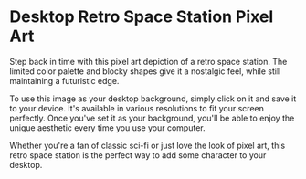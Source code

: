 <!--font:Montserrat-->

# Desktop Retro Space Station Pixel Art

Step back in time with this pixel art depiction of a retro space station. The limited color palette and blocky shapes give it a nostalgic feel, while still maintaining a futuristic edge.

To use this image as your desktop background, simply click on it and save it to your device. It's available in various resolutions to fit your screen perfectly. Once you've set it as your background, you'll be able to enjoy the unique aesthetic every time you use your computer.

Whether you're a fan of classic sci-fi or just love the look of pixel art, this retro space station is the perfect way to add some character to your desktop.

<!--

Write me markdown content of website with wallpaper:

"A pixel art depiction of a space station, with blocky shapes and limited colors that create a retro and futuristic feel."

The header of the page should not be copy of the text but rather a real content of the website which is using this wallpaper.


---


Write me markdown content of website with wallpaper:

"A pixel art depiction of a space station, with blocky shapes and limited colors that create a retro and futuristic feel."

The header of the page should not be copy of the text but rather a real content of the website which is using this wallpaper.


---


# Retro Space Station Wallpaper

Add a touch of nostalgia to your desktop with this pixel art wallpaper featuring a retro space station. The blocky shapes and limited color palette give it a futuristic feel that's perfect for sci-fi enthusiasts.

To download the wallpaper, simply click on the image and save it to your device. It's available in various resolutions to fit your screen perfectly. Whether you're a fan of classic video games or just love the aesthetic of retro-futurism, this wallpaper is sure to impress.


---


Heading should not include word "wallpaper". The website should not be about the wallpaper itself, wallpaper is just a related background, rewrite whole content.


---


# Transform Your Desktop with a Retro Space Station

Looking to add some retro-futuristic flair to your desktop? Look no further than this pixel art depiction of a space station. With its blocky shapes and limited color palette, it's sure to transport you back in time while still feeling ahead of its time.

To download the image, simply click on it and save it to your device. It's available in various resolutions to fit your screen perfectly. Once you've set it as your desktop background, you'll be able to enjoy the nostalgic vibes every time you use your computer.

Whether you're a fan of classic sci-fi or just love the aesthetic of pixel art, this space station image is the perfect way to transform your desktop into a retro-futuristic wonderland.


---


Heading is too long, rewrite whole content.


---


# Retro-Futuristic Space Station Desktop Background

Transport yourself to a bygone era with this pixel art depiction of a space station. The limited color palette and blocky shapes give it a retro feel, while still maintaining a futuristic vibe.

To use this image as your desktop background, simply click on it and save it to your device. It's available in various resolutions to fit your screen perfectly. Once you've set it as your background, you'll be able to enjoy the nostalgic vibes every time you use your computer.

Whether you're a fan of classic sci-fi or just love the aesthetic of pixel art, this retro-futuristic space station is the perfect way to add some personality to your desktop.


---


Heading is too long, rewrite whole content.


---


# Retro Space Station Pixel Art for Your Desktop

Step back in time with this pixel art depiction of a retro space station. The limited color palette and blocky shapes give it a nostalgic feel, while still maintaining a futuristic edge.

To use this image as your desktop background, simply click on it and save it to your device. It's available in various resolutions to fit your screen perfectly. Once you've set it as your background, you'll be able to enjoy the unique aesthetic every time you use your computer.

Whether you're a fan of classic sci-fi or just love the look of pixel art, this retro space station is the perfect way to add some character to your desktop.


---


Write me a Google font which is best fitting for the website.

Pick from the list:
- Great Vibes
- Inter
- Dancing Script
- Alegreya
- Roboto
- Lobster
- Montserrat
- IBM Plex Sans
- Raleway
- Poppins
- Open Sans
- Exo 2
- Barlow Condensed
- Futura
- Orbitron
- Playfair Display
- Lato


Write just the font name nothing else.


---


I would recommend using the font "Montserrat" for the website.

-->
